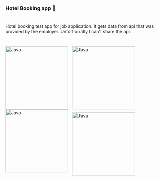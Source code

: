 ### Hotel Booking app 🏨

#

Hotel booking test app for job application. It gets data from api that was provided by the employer. Unfortionatly I can't share the api.

#

<img align="left" alt="Java" width="200px" style="padding-right:10px;" src="https://github.com/AbdullohBahromjonov/Test_project/assets/90626932/68564208-843b-40d1-a6a6-c2f8708509dc"/>
<img align="left" alt="Java" width="200px" style="padding-right:10px;" src="https://github.com/AbdullohBahromjonov/Test_project/assets/90626932/9bcf40d9-9281-4354-adde-75f4b981a422"/>
<img align="left" alt="Java" width="200px" style="padding-right:10px;" src="https://github.com/AbdullohBahromjonov/Test_project/assets/90626932/2436ac78-9fdf-4883-87ef-a88547a7c1fd"/>

<img align="left" alt="Java" width="200px" style="padding-top:10px;" src="https://github.com/AbdullohBahromjonov/Test_project/assets/90626932/0a2ec67c-bc88-4f78-b35a-1205b2a3e346"/>
